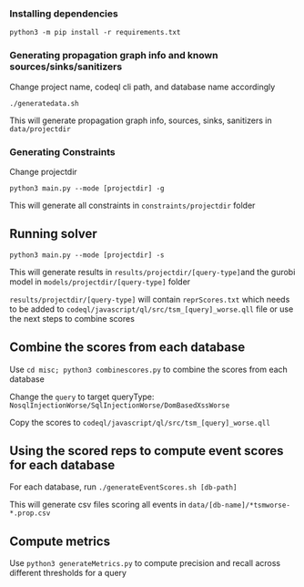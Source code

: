### Installing dependencies

`python3 -m pip install -r requirements.txt`

### Generating propagation graph info and known sources/sinks/sanitizers

Change project name, codeql cli path, and database name accordingly

`./generatedata.sh`

This will generate propagation graph info, sources, sinks, sanitizers in `data/projectdir`

### Generating Constraints

Change projectdir

``python3 main.py --mode [projectdir] -g ``

This will generate all constraints in `constraints/projectdir` folder

## Running solver

``python3 main.py --mode [projectdir] -s``

This will generate results in `results/projectdir/[query-type]`and the gurobi model in `models/projectdir/[query-type]` folder 

`results/projectdir/[query-type]` will contain `reprScores.txt` which needs to be added to `codeql/javascript/ql/src/tsm_[query]_worse.qll` file
or use the next steps to combine scores

## Combine the scores from each database

Use `cd misc; python3 combinescores.py` to combine the scores from each database

Change the `query` to target queryType: `NosqlInjectionWorse/SqlInjectionWorse/DomBasedXssWorse`

Copy the scores to `codeql/javascript/ql/src/tsm_[query]_worse.qll`

## Using the scored reps to compute event scores for each database

For each database, run
`./generateEventScores.sh [db-path]`

This will generate csv files scoring all events in `data/[db-name]/*tsmworse-*.prop.csv`


## Compute metrics 

Use `python3 generateMetrics.py` to compute precision and recall across different thresholds for a query
 
 


